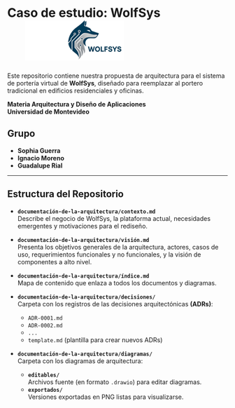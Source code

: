 
# Caso de estudio: WolfSys ‎ ‎ ‎ ‎ ‎ ‎ ‎‎ ‎ ‎ ‎ ‎ ‎ ‎ ‎ ‎ ‎ ‎ ‎ ‎ ‎ ‎ ‎ ‎ ‎  ‎ ‎ ‎ ‎ ‎  ![WolfSys Logo](logo.png)
Este repositorio contiene nuestra propuesta de arquitectura para el sistema de portería virtual de **WolfSys**, diseñado para reemplazar al portero tradicional en edificios residenciales y oficinas. 

**Materia Arquitectura y Diseño de Aplicaciones**  
**Universidad de Montevideo**
## Grupo

- **Sophia Guerra**  
- **Ignacio Moreno**  
- **Guadalupe Rial** 
---

## Estructura del Repositorio

- **`documentación-de-la-arquitectura/contexto.md`**  
  Describe el negocio de WolfSys, la plataforma actual, necesidades emergentes y motivaciones para el rediseño.

- **`documentación-de-la-arquitectura/visión.md`**  
  Presenta los objetivos generales de la arquitectura, actores, casos de uso, requerimientos funcionales y no funcionales, y la visión de componentes a alto nivel.

- **`documentación-de-la-arquitectura/índice.md`**  
  Mapa de contenido que enlaza a todos los documentos y diagramas.

- **`documentación-de-la-arquitectura/decisiones/`**  
  Carpeta con los registros de las decisiones arquitectónicas **(ADRs)**:
  - `ADR-0001.md`  
  - `ADR-0002.md`
  - `...`
  - `template.md` (plantilla para crear nuevos ADRs)

- **`documentación-de-la-arquitectura/diagramas/`**  
  Carpeta con los diagramas de arquitectura:
  - **`editables/`**  
    Archivos fuente (en formato `.drawio`) para editar diagramas.  
  - **`exportados/`**  
    Versiones exportadas en PNG listas para visualizarse.
